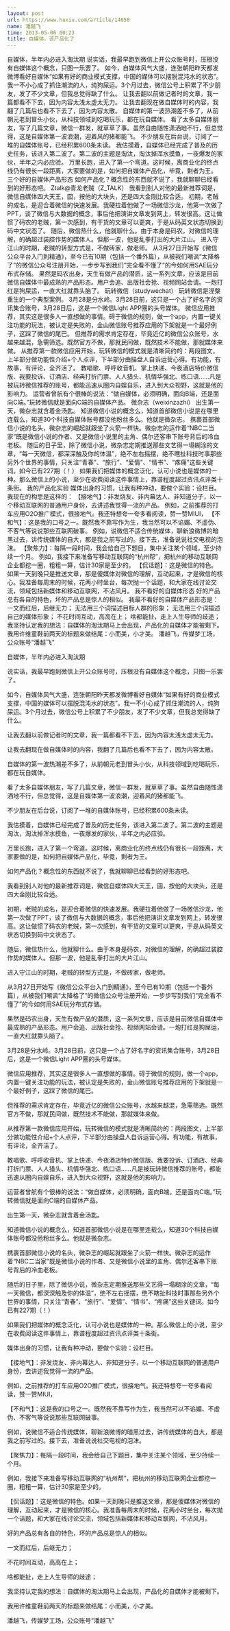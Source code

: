 ```yaml
---
layout: post
url: https://www.huxiu.com/article/14050
name: 潘越飞
time: 2013-05-06 00:23
title: 自媒体，该产品化了
---
```

自媒体，半年内必进入淘汰期 说实话，我最早跑到微信上开公众账号时，压根没有自媒体这个概念，只图一乐罢了。 如今，自媒体风气大盛，连张朝阳昨天都发微博看好自媒体“如果有好的商业模式支撑，中国的媒体可以摆脱混沌水的状态”。我一不小心成了抓住潮流的人，纯狗屎运。3个月过去，微信公号上积累了不少朋友，发了不少文章，但我总觉得缺了什么。 让我去翻以前做记者时的文章，我一篇都看不下去，因为内容太浅太虚太无力。 让我去翻现在做自媒体时的内容，我翻了几篇后也看不下去了，因为内容太散。 自媒体的第一波热潮差不多了，从前朝元老到冒头小伙，从科技领域到吃喝玩乐，都在玩自媒体。 看了太多自媒体朋友，写了几篇文章，微信一群发，就草草了事。虽然自由随性潇洒地不行，但总觉得，这是自媒体第一波浪潮，迎着风的猪都能飞。 不少朋友在后台说，订阅了一堆的自媒体账号，已经积累600条未读。 我估摸着，自媒体已经完成了普及的历史任务，该进入第二波了。第二波的主题是淘汰，淘汰掉浑水摸鱼，一夜爆发的家伙，半年之内必应验。 万里长跑，进入了第一个弯道。这时候，离商业化的终点线仍有很长一段距离，大家要做的是，如何把自媒体产品化，毕竟，剩者为王。 三个好的自媒体产品形态 如何产品化？概念性的东西就不说了，我就聊聊已经看到的好形态吧。 Ztalk@青龙老贼（Z_TALK） 我看到别人对他的最新推荐词是，微信自媒体四大天王，囧，按他的大块头，还是四大金刚比较合适。 初期，老贼的成名，是迎合着微信的快速发展。我硬拉着他做了一场微信沙龙，他第一次做了PPT，谈了微信与大数据的概念，事后他把演讲文章发到网上，转发很高。这让做惯了码农的老贼，第一次感到，有干货的文章可以更爽，于是从码英文状态切换到码中文状态了。 随后，微信热什么，他就聊什么。由于本身是码农，对微信的理解，的确超过装腔作势的媒体人。但那一波，他是乱拳打出的大片江山。 进入守江山的时期，老贼的转型方式是，不做砖家，做老师。 从3月27日开始写《微信公众平台入门到精通》，至今已有10期（包括一个番外篇），从被我们嘲讽“太降格了”的微信公众号注册开始，一步步写到我们“完全看不懂了”的今如何用SAE玩分布式存储。 果然是码农出身，天生有做产品的潜质，这一系列文章，应该是目前微信自媒体中最成熟的产品形态。用户会追、出版社会抢、视频网站会请。一炮打红是狗屎运，一直大红就靠头脑了。 玩转微信（studywechat） 玩转微信是涅槃重生的一个典型案例。 3月28是分水岭。3月28日前，这只是一个占了好名字的资讯集合账号，3月28日后，这是一个微信Light APP圈的头号媒体。 微信应用推荐，其实这是很多人一直想做的事情。碍于微信的规则，做一个app，内置一键关注功能的玩法，被认定是失败的，金山微信账号推荐应用的下架就是一个最好例子，这踩了微信的尾巴。 但推荐的需求肯定存在，毕竟近亿的微信公众账号，水越来越混，急需筛选。既然官方不做，那就民间做，既然技术不能做，那就媒体来做。 从推荐第一款微信应用开始，玩转微信的模式就是清晰简约的：两段图文，上半部分做功能性介绍+个人点评，下半部分由操盘人自诉运营心得。有功能，有故事，有评论，全齐活了。 教唱歌、呼呼收音机、掌上快递、今夜酒店特价微信版、我要投诉、订酒店、经典打折门票、人人猎头、机情华强北、练口语……凡是被玩转微信推荐的账号，都能迅速从圈内自娱自乐，进入到大众视野，这就是他的影响力。 运营者曾航有个很棒的说法：“做自媒体，必须明确，面向B端，还是面向C端。”玩转微信就是面向C端的自媒体产品。 微杂志（weixinzazhi） 出生第一天，微杂志就含着金汤匙。 知道微信小说的概念么，知道首部微信小说是在哪里连载么，知道30个科技自媒体账号都没他粉丝多么。他就是微杂志。 携裹首部微信小说的名头，微杂志的崛起就跟坐了火箭一样快。微杂志的运作着“NBC二当家”既是微信小说的作者、又是微信小说里的主角、偶尔还客串下账号背后的冷血老板。 随后的日子里，除了微信小说，微杂志定期推送那些文艺得一塌糊涂的文章，“每一天微信，都深深触及你的体温”，绝不左右摇摆，绝不瞎扯科技时事那些另外个世界的事情，只关注“青春”、“旅行”、“爱情”、“情书”、“疼痛”这些关键词。如今已有227期（！） 如果我们把媒体的概念泛化，认可小说也是媒体的一种。那么微信上的小说，至少在收费阅读这件事情上，靠谱程度超过资讯点评类十条街。 我的产品化实验 媒体出身的习惯，让我有种冲动，要做个实验：设栏目。 我现在的构思是这样的： 【接地气】：非发烧友、非内幕达人、非知道分子，以一个移动互联网的普通用户身份，去讲述我觉得一流的产品。 例如，之前推荐的打车应用O2O推广模式，很接地气。我还特想夸一夸多看阅读，赞一赞MIUI， 【不和气】：这是我的口号之一。既然我不靠写作为生，我当然可以不谄媚、不虚伪、不客气等说说那些互联网破事。 例如，说微信不适合传统媒体，聊新浪微博的暗黑过去，讲传统媒体的自大，都是我之前写过的。接下去，准备说说社交电视的泡沫。 【聚焦力】：每隔一段时间，我会给自己下题目，集中关注某个领域，至少持续一个月。 例如，我接下来准备写移动互联网的“杭州帮”，把杭州的移动互联网企业都挖一圈，粗粗一算，估计30家是至少的。 【侃话题】：这是微信的特色。如果一天到晚只是推送文章，那是傻媒体对微信的理解，互动起来，才是微信的核心。我准备每周末的时候，花两小时坐台，每次抛一个话题，和大家在线讨论交流，领域包括新媒体和移动互联网，不沾风月。 我不看好的自媒体形态 好的产品总有各自的特色，坏的产品总是惊人的相似。 我最不看好的自媒体产品形态是： 一文而红后，后继无力； 无法用三个词描述目标人群的形象； 无法用三个词描述自己的媒体形象； 不花时间互动，高高在上； 啥都能扯，走上人生导师的歧途； 我坚持认定我的想法：自媒体的淘汰期马上会出现，产品化的自媒体才能被剩下。 我用许维童鞋前两天的标题来做结尾：小而美，小才美。 潘越飞，传媒梦工场，公众账号“潘越飞”

自媒体，半年内必进入淘汰期

说实话，我最早跑到微信上开公众账号时，压根没有自媒体这个概念，只图一乐罢了。

如今，自媒体风气大盛，连张朝阳昨天都发微博看好自媒体“如果有好的商业模式支撑，中国的媒体可以摆脱混沌水的状态”。我一不小心成了抓住潮流的人，纯狗屎运。3个月过去，微信公号上积累了不少朋友，发了不少文章，但我总觉得缺了什么。

让我去翻以前做记者时的文章，我一篇都看不下去，因为内容太浅太虚太无力。

让我去翻现在做自媒体时的内容，我翻了几篇后也看不下去了，因为内容太散。

自媒体的第一波热潮差不多了，从前朝元老到冒头小伙，从科技领域到吃喝玩乐，都在玩自媒体。

看了太多自媒体朋友，写了几篇文章，微信一群发，就草草了事。虽然自由随性潇洒地不行，但总觉得，这是自媒体第一波浪潮，迎着风的猪都能飞。

不少朋友在后台说，订阅了一堆的自媒体账号，已经积累600条未读。

我估摸着，自媒体已经完成了普及的历史任务，该进入第二波了。第二波的主题是淘汰，淘汰掉浑水摸鱼，一夜爆发的家伙，半年之内必应验。

万里长跑，进入了第一个弯道。这时候，离商业化的终点线仍有很长一段距离，大家要做的是，如何把自媒体产品化，毕竟，剩者为王。

如何产品化？概念性的东西就不说了，我就聊聊已经看到的好形态吧。

我看到别人对他的最新推荐词是，微信自媒体四大天王，囧，按他的大块头，还是四大金刚比较合适。

初期，老贼的成名，是迎合着微信的快速发展。我硬拉着他做了一场微信沙龙，他第一次做了PPT，谈了微信与大数据的概念，事后他把演讲文章发到网上，转发很高。这让做惯了码农的老贼，第一次感到，有干货的文章可以更爽，于是从码英文状态切换到码中文状态了。

随后，微信热什么，他就聊什么。由于本身是码农，对微信的理解，的确超过装腔作势的媒体人。但那一波，他是乱拳打出的大片江山。

进入守江山的时期，老贼的转型方式是，不做砖家，做老师。

从3月27日开始写《微信公众平台入门到精通》，至今已有10期（包括一个番外篇），从被我们嘲讽“太降格了”的微信公众号注册开始，一步步写到我们“完全看不懂了”的今如何用SAE玩分布式存储。

果然是码农出身，天生有做产品的潜质，这一系列文章，应该是目前微信自媒体中最成熟的产品形态。用户会追、出版社会抢、视频网站会请。一炮打红是狗屎运，一直大红就靠头脑了。

3月28是分水岭。3月28日前，这只是一个占了好名字的资讯集合账号，3月28日后，这是一个微信Light APP圈的头号媒体。

微信应用推荐，其实这是很多人一直想做的事情。碍于微信的规则，做一个app，内置一键关注功能的玩法，被认定是失败的，金山微信账号推荐应用的下架就是一个最好例子，这踩了微信的尾巴。

但推荐的需求肯定存在，毕竟近亿的微信公众账号，水越来越混，急需筛选。既然官方不做，那就民间做，既然技术不能做，那就媒体来做。

从推荐第一款微信应用开始，玩转微信的模式就是清晰简约的：两段图文，上半部分做功能性介绍+个人点评，下半部分由操盘人自诉运营心得。有功能，有故事，有评论，全齐活了。

教唱歌、呼呼收音机、掌上快递、今夜酒店特价微信版、我要投诉、订酒店、经典打折门票、人人猎头、机情华强北、练口语……凡是被玩转微信推荐的账号，都能迅速从圈内自娱自乐，进入到大众视野，这就是他的影响力。

运营者曾航有个很棒的说法：“做自媒体，必须明确，面向B端，还是面向C端。”玩转微信就是面向C端的自媒体产品。

出生第一天，微杂志就含着金汤匙。

知道微信小说的概念么，知道首部微信小说是在哪里连载么，知道30个科技自媒体账号都没他粉丝多么。他就是微杂志。

携裹首部微信小说的名头，微杂志的崛起就跟坐了火箭一样快。微杂志的运作着“NBC二当家”既是微信小说的作者、又是微信小说里的主角、偶尔还客串下账号背后的冷血老板。

随后的日子里，除了微信小说，微杂志定期推送那些文艺得一塌糊涂的文章，“每一天微信，都深深触及你的体温”，绝不左右摇摆，绝不瞎扯科技时事那些另外个世界的事情，只关注“青春”、“旅行”、“爱情”、“情书”、“疼痛”这些关键词。如今已有227期（！）

如果我们把媒体的概念泛化，认可小说也是媒体的一种。那么微信上的小说，至少在收费阅读这件事情上，靠谱程度超过资讯点评类十条街。

媒体出身的习惯，让我有种冲动，要做个实验：设栏目。

【接地气】：非发烧友、非内幕达人、非知道分子，以一个移动互联网的普通用户身份，去讲述我觉得一流的产品。

例如，之前推荐的打车应用O2O推广模式，很接地气。我还特想夸一夸多看阅读，赞一赞MIUI，

【不和气】：这是我的口号之一。既然我不靠写作为生，我当然可以不谄媚、不虚伪、不客气等说说那些互联网破事。

例如，说微信不适合传统媒体，聊新浪微博的暗黑过去，讲传统媒体的自大，都是我之前写过的。接下去，准备说说社交电视的泡沫。

【聚焦力】：每隔一段时间，我会给自己下题目，集中关注某个领域，至少持续一个月。

例如，我接下来准备写移动互联网的“杭州帮”，把杭州的移动互联网企业都挖一圈，粗粗一算，估计30家是至少的。

【侃话题】：这是微信的特色。如果一天到晚只是推送文章，那是傻媒体对微信的理解，互动起来，才是微信的核心。我准备每周末的时候，花两小时坐台，每次抛一个话题，和大家在线讨论交流，领域包括新媒体和移动互联网，不沾风月。

好的产品总有各自的特色，坏的产品总是惊人的相似。

一文而红后，后继无力；

不花时间互动，高高在上；

啥都能扯，走上人生导师的歧途；

我坚持认定我的想法：自媒体的淘汰期马上会出现，产品化的自媒体才能被剩下。

我用许维童鞋前两天的标题来做结尾：小而美，小才美。

潘越飞，传媒梦工场，公众账号“潘越飞”

